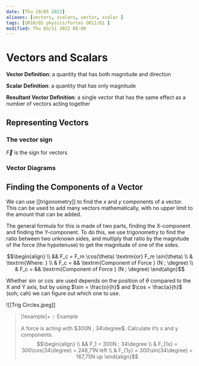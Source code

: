 ```yaml
---
date: [Thu 19/05 2022]
aliases: [vectors, scalars, vector, scalar ]
tags: [GR10/Q1 physics/forces GR11/Q1 ]
modified: Thu 03/11 2022 08:00
---
```


# Vectors and Scalars
**Vector Definition**: a quantity that has both magnitude and direction

**Scalar Definition**: a quantity that has only magnitude

**Resultant Vector Definition**: a single vector that has the same effect as a number of vectors acting together

## Representing Vectors
### The vector sign

$\vec{F}$ is the sign for vectors

### Vector Diagrams

## Finding the Components of a Vector
We can use [[trigonometry]] to find the $x$ and $y$ components of a vector. This can be used to add many vectors mathematically, with no upper limit to the amount that can be added. 

The general formula for this is made of two parts, finding the X-component and finding the Y-component. To do this, we use trigonometry to find the ratio between two unknown sides, and multiply that ratio by the magnitude of the force (the hypotenuse) to get the magnitude of one of the sides.

$$\begin{align}
\\ && F_c = F_m \cos(\theta) \textrm{or} F_m \sin(\theta)
\\ & \textrm{Where: }
\\ & F_c = && \textrm{Component of Force } (N ; \degree)
\\ & F_c = && \textrm{Component of Force } (N ; \degree)
\end{align}$$

Whether $\sin$ or $\cos$ are used depends on the position of $\theta$ compared to the X and Y axis, but by using $\sin = \frac{o}{h}$ and $\cos = \frac{a}{h}$ (soh; cah) we can figure out which one to use. 

![[Trig Circles.jpeg]]

> [!example]+ :bulb: Example
> 
> A force is acting with $300N ; 34\degree$. Calculate it’s x and y components. 
> $$\begin{align}
 \\ && F_1 = 300N ; 34\degree
 \\ & F_{1x} = 300\cos(34\degree) = 248,71N left 
 \\ & F_{1y} = 300\sin(34\degree) = 167,75N up
 \end{align}$$


